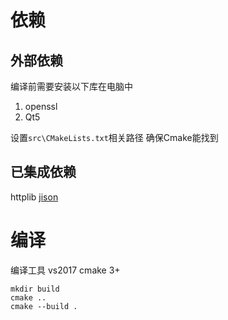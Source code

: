 # 依赖
## 外部依赖
编译前需要安装以下库在电脑中
1. openssl
2. Qt5

设置`src\CMakeLists.txt`相关路径
确保Cmake能找到

## 已集成依赖
httplib
[jison](https://github.com/nlohmann/json)

# 编译
编译工具
vs2017
cmake 3+

```
mkdir build
cmake ..
cmake --build .
```


